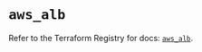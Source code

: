 # `aws_alb`

Refer to the Terraform Registry for docs: [`aws_alb`](https://registry.terraform.io/providers/hashicorp/aws/5.86.0/docs/resources/alb).
